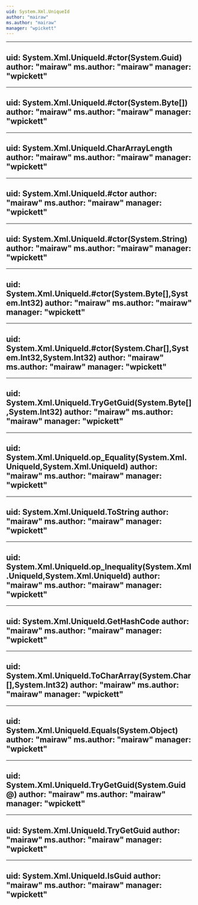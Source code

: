 ```yaml
---
uid: System.Xml.UniqueId
author: "mairaw"
ms.author: "mairaw"
manager: "wpickett"
---
```


---
uid: System.Xml.UniqueId.#ctor(System.Guid)
author: "mairaw"
ms.author: "mairaw"
manager: "wpickett"
---

---
uid: System.Xml.UniqueId.#ctor(System.Byte[])
author: "mairaw"
ms.author: "mairaw"
manager: "wpickett"
---

---
uid: System.Xml.UniqueId.CharArrayLength
author: "mairaw"
ms.author: "mairaw"
manager: "wpickett"
---

---
uid: System.Xml.UniqueId.#ctor
author: "mairaw"
ms.author: "mairaw"
manager: "wpickett"
---

---
uid: System.Xml.UniqueId.#ctor(System.String)
author: "mairaw"
ms.author: "mairaw"
manager: "wpickett"
---

---
uid: System.Xml.UniqueId.#ctor(System.Byte[],System.Int32)
author: "mairaw"
ms.author: "mairaw"
manager: "wpickett"
---

---
uid: System.Xml.UniqueId.#ctor(System.Char[],System.Int32,System.Int32)
author: "mairaw"
ms.author: "mairaw"
manager: "wpickett"
---

---
uid: System.Xml.UniqueId.TryGetGuid(System.Byte[],System.Int32)
author: "mairaw"
ms.author: "mairaw"
manager: "wpickett"
---

---
uid: System.Xml.UniqueId.op_Equality(System.Xml.UniqueId,System.Xml.UniqueId)
author: "mairaw"
ms.author: "mairaw"
manager: "wpickett"
---

---
uid: System.Xml.UniqueId.ToString
author: "mairaw"
ms.author: "mairaw"
manager: "wpickett"
---

---
uid: System.Xml.UniqueId.op_Inequality(System.Xml.UniqueId,System.Xml.UniqueId)
author: "mairaw"
ms.author: "mairaw"
manager: "wpickett"
---

---
uid: System.Xml.UniqueId.GetHashCode
author: "mairaw"
ms.author: "mairaw"
manager: "wpickett"
---

---
uid: System.Xml.UniqueId.ToCharArray(System.Char[],System.Int32)
author: "mairaw"
ms.author: "mairaw"
manager: "wpickett"
---

---
uid: System.Xml.UniqueId.Equals(System.Object)
author: "mairaw"
ms.author: "mairaw"
manager: "wpickett"
---

---
uid: System.Xml.UniqueId.TryGetGuid(System.Guid@)
author: "mairaw"
ms.author: "mairaw"
manager: "wpickett"
---

---
uid: System.Xml.UniqueId.TryGetGuid
author: "mairaw"
ms.author: "mairaw"
manager: "wpickett"
---

---
uid: System.Xml.UniqueId.IsGuid
author: "mairaw"
ms.author: "mairaw"
manager: "wpickett"
---
